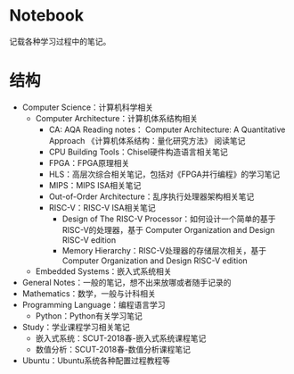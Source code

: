 # Notebook

记载各种学习过程中的笔记。

# 结构

- Computer Science：计算机科学相关
    - Computer Architecture：计算机体系结构相关
        - CA: AQA Reading notes： Computer Architecture: A Quantitative Approach 《计算机体系结构：量化研究方法》 阅读笔记
        - CPU Building Tools：Chisel硬件构造语言相关笔记
        - FPGA：FPGA原理相关
        - HLS：高层次综合相关笔记，包括对《FPGA并行编程》的学习笔记
        - MIPS：MIPS ISA相关笔记
        - Out-of-Order Architecture：乱序执行处理器架构相关笔记
        - RISC-V：RISC-V ISA相关笔记
            - Design of The RISC-V Processor：如何设计一个简单的基于RISC-V的处理器，基于 Computer Organization and Design RISC-V edition
            - Memory Hierarchy：RISC-V处理器的存储层次相关，基于 Computer Organization and Design RISC-V edition
    - Embedded Systems：嵌入式系统相关
- General Notes：一般的笔记，想不出来放哪或者随手记录的
- Mathematics：数学，一般与计科相关
- Programming Language：编程语言学习
    - Python：Python有关学习笔记
- Study：学业课程学习相关笔记
    - 嵌入式系统：SCUT-2018春-嵌入式系统课程笔记
    - 数值分析：SCUT-2018春-数值分析课程笔记
- Ubuntu：Ubuntu系统各种配置过程教程等
